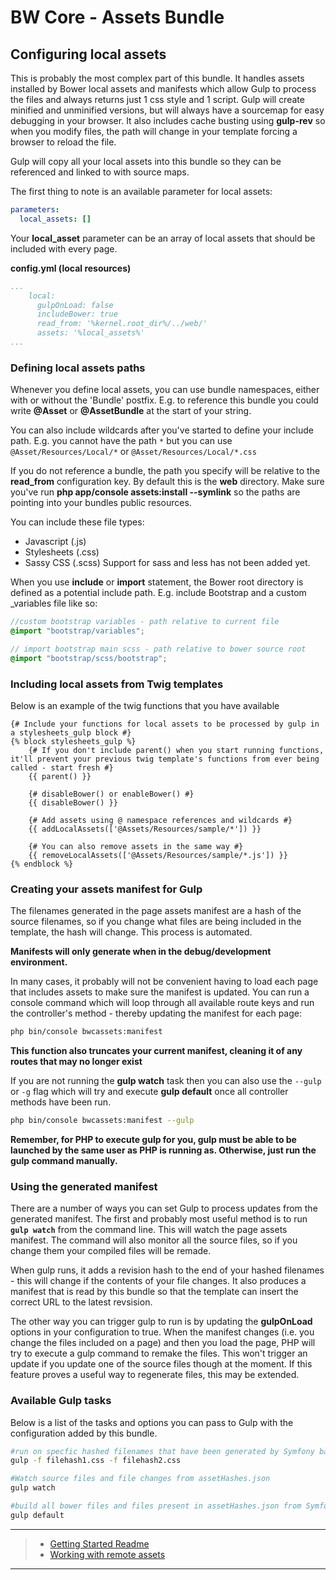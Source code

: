 # BW Core - Assets Bundle #
## Configuring local assets ##

This is probably the most complex part of this bundle. It handles assets installed by Bower local assets and manifests which allow Gulp to process the files and always returns just 1 css style and 1 script. Gulp will create minified and unminified versions, but will always have a sourcemap for easy debugging in your browser. It also includes cache busting using **gulp-rev** so when you modify files, the path will change in your template forcing a browser to reload the file.

Gulp will copy all your local assets into this bundle so they can be referenced and linked to with source maps.

The first thing to note is an available parameter for local assets:
```yaml
parameters:
  local_assets: []
```

Your **local_asset** parameter can be an array of local assets that should be included with every page.

**config.yml (local resources)**
```yaml
...
    local:
      gulpOnLoad: false
      includeBower: true
      read_from: '%kernel.root_dir%/../web/'
      assets: '%local_assets%'
...
```

### Defining local assets paths
Whenever you define local assets, you can use bundle namespaces, either with or without the 'Bundle' postfix. E.g. to reference this bundle you could write **@Asset** or **@AssetBundle** at the start of your string.

You can also include wildcards after you've started to define your include path. E.g. you cannot have the path `*` but you can use `@Asset/Resources/Local/*` or `@Asset/Resources/Local/*.css`

If you do not reference a bundle, the path you specify will be relative to the **read_from** configuration key. By default this is the **web** directory. Make sure you've run **php app/console assets:install --symlink** so the paths are pointing into your bundles public resources.

You can include these file types:
* Javascript (.js)
* Stylesheets (.css)
* Sassy CSS (.scss)
Support for sass and less has not been added yet.

When you use **include** or **import** statement, the Bower root directory is defined as a potential include path. E.g. include Bootstrap and a custom \_variables file like so:
```scss
//custom bootstrap variables - path relative to current file
@import "bootstrap/variables";

// import bootstrap main scss - path relative to bower source root
@import "bootstrap/scss/bootstrap";
```

### Including local assets from Twig templates
Below is an example of the twig functions that you have available
```twig
{# Include your functions for local assets to be processed by gulp in a stylesheets_gulp block #}
{% block stylesheets_gulp %}
    {# If you don't include parent() when you start running functions, it'll prevent your previous twig template's functions from ever being called - start fresh #}
    {{ parent() }}

    {# disableBower() or enableBower() #}
    {{ disableBower() }}

    {# Add assets using @ namespace references and wildcards #}
    {{ addLocalAssets(['@Assets/Resources/sample/*']) }}

    {# You can also remove assets in the same way #}
    {{ removeLocalAssets(['@Assets/Resources/sample/*.js']) }}
{% endblock %}
```

### Creating your assets manifest for Gulp
The filenames generated in the page assets manifest are a hash of the source filenames, so if you change what files are being included in the template, the hash will change. This process is automated.

**Manifests will only generate when in the debug/development environment.**

In many cases, it probably will not be convenient having to load each page that includes assets to make sure the manifest is updated. You can run a console command which will loop through all available route keys and run the controller's method - thereby updating the manifest for each page:
```bash
php bin/console bwcassets:manifest
```

**This function also truncates your current manifest, cleaning it of any routes that may no longer exist**

If you are not running the **gulp watch** task then you can also use the `--gulp` or `-g` flag which will try and execute **gulp default** once all controller methods have been run.
```bash
php bin/console bwcassets:manifest --gulp
```

**Remember, for PHP to execute gulp for you, gulp must be able to be launched by the same user as PHP is running as. Otherwise, just run the gulp command manually.**

### Using the generated manifest
There are a number of ways you can set Gulp to process updates from the generated manifest. The first and probably most useful method is to run **`gulp watch`** from the command line. This will watch the page assets manifest. The command will also monitor all the source files, so if you change them your compiled files will be remade.

When gulp runs, it adds a revision hash to the end of your hashed filenames - this will change if the contents of your file changes. It also produces a manifest that is read by this bundle so that the template can insert the correct URL to the latest revsision.

The other way you can trigger gulp to run is by updating the **gulpOnLoad** options in your configuration to true. When the manifest changes (i.e. you change the files included on a page) and then you load the page, PHP will try to execute a gulp command to remake the files. This won't trigger an update if you update one of the source files though at the moment. If this feature proves a useful way to regenerate files, this may be extended.

### Available Gulp tasks
Below is a list of the tasks and options you can pass to Gulp with the configuration added by this bundle.
```bash
#run on specfic hashed filenames that have been generated by Symfony based on the filenames included
gulp -f filehash1.css -f filehash2.css

#Watch source files and file changes from assetHashes.json
gulp watch

#build all bower files and files present in assetHashes.json from Symfony bundle
gulp default
```

***
> * [Getting Started Readme](https://github.com/silverbackis/BW-AssetsBundle)
> * [Working with remote assets](https://github.com/silverbackis/BW-AssetsBundle/blob/master/Docs/Remote%20Assets.md)

***
